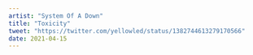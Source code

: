 ```yaml
---
artist: "System Of A Down"
title: "Toxicity"
tweet: "https://twitter.com/yellowled/status/1382744613279170566"
date: 2021-04-15
---
```

